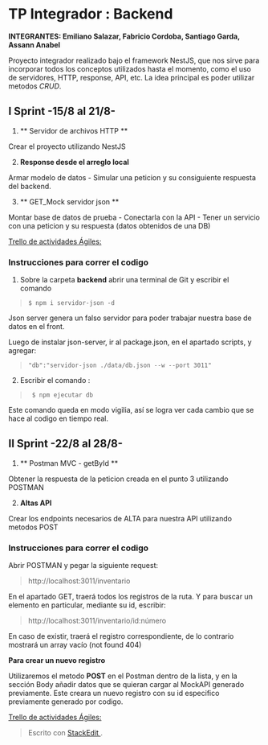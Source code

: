 ﻿
#  TP  Integrador  :  Backend

**INTEGRANTES: Emiliano Salazar, Fabricio Cordoba, Santiago Garda, Assann Anabel**

Proyecto integrador realizado bajo el framework NestJS, que nos sirve para incorporar todos los conceptos utilizados hasta el momento, como el uso de servidores, HTTP, response, API, etc. La idea principal es poder utilizar metodos *CRUD*. 

##                                                                                                                                                                                                                                                                                                                                                                                                                                                                                                                                                                                                                                                                                                                                                               I Sprint -15/8 al 21/8-

1. ** Servidor de archivos HTTP **   

Crear el proyecto utilizando NestJS

2. **Response  desde  el  arreglo  local** 

Armar modelo de datos - Simular una peticion y su consiguiente respuesta del backend.

3. ** GET_Mock servidor json ** 

Montar base de datos de prueba - Conectarla con la API - Tener un servicio con una peticion y su respuesta (datos obtenidos de una DB)

[Trello  de  actividades  Ágiles:](https://trello.com/b/Xb5CvUle/inventario)

###  Instrucciones  para  correr  el  codigo


1.  Sobre  la  carpeta  **backend**  abrir  una  terminal  de  Git  y  escribir  el  comando

>` $ npm i servidor-json -d ` 


Json server genera un falso servidor para poder trabajar nuestra base de datos en el front.


Luego de instalar json-server, ir al package.json, en el apartado scripts, y agregar:

> ` "db":"servidor-json ./data/db.json --w --port 3011" `                     

2.  Escribir  el  comando  :

>` $ npm ejecutar db`     

Este comando queda en modo vigilia, así se logra ver cada cambio que se hace al codigo en tiempo real.


##  II  Sprint  -22/8  al  28/8-


1. ** Postman MVC - getById **   

Obtener la respuesta de la peticion creada en el punto 3 utilizando POSTMAN

2. **Altas  API** 

Crear los endpoints necesarios de ALTA para nuestra API utilizando metodos POST


###  Instrucciones  para  correr  el  codigo

Abrir POSTMAN y pegar la siguiente request:

>http://localhost:3011/inventario   

En el apartado GET, traerá todos los registros de la ruta. Y para buscar un elemento en particular, mediante su id, escribir:

>http://localhost:3011/inventario/id:número   

En caso de existir, traerá el registro correspondiente, de lo contrario mostrará un array vacío (not found 404)

**Para  crear  un  nuevo  registro** 

Utilizaremos el metodo **POST** en el Postman dentro de la lista, y en la sección Body añadir datos que se quieran cargar al MockAPI generado previamente. Este creara un nuevo registro con su id especifico previamente generado por codigo. 

[Trello  de  actividades  Ágiles:](https://trello.com/b/Xb5CvUle/inventario)

> Escrito con [ StackEdit ](https://stackedit.io/) .
